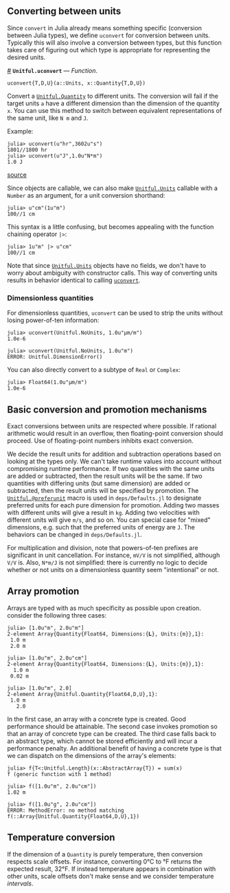 


<a id='Converting-between-units-1'></a>

## Converting between units


Since `convert` in Julia already means something specific (conversion between Julia types), we define `uconvert` for conversion between units. Typically this will also involve a conversion between types, but this function takes care of figuring out which type is appropriate for representing the desired units.

<a id='Unitful.uconvert' href='#Unitful.uconvert'>#</a>
**`Unitful.uconvert`** &mdash; *Function*.



```
uconvert{T,D,U}(a::Units, x::Quantity{T,D,U})
```

Convert a [`Unitful.Quantity`](types.md#Unitful.Quantity) to different units. The conversion will fail if the target units `a` have a different dimension than the dimension of the quantity `x`. You can use this method to switch between equivalent representations of the same unit, like `N m` and `J`.

Example:

```jlcon
julia> uconvert(u"hr",3602u"s")
1801//1800 hr
julia> uconvert(u"J",1.0u"N*m")
1.0 J
```


<a target='_blank' href='https://github.com/ajkeller34/Unitful.jl/tree/f73bc51dd8c5dd9f645fd55c96e4fdc4ed14858e/src/Conversion.jl#L1-L19' class='documenter-source'>source</a><br>


Since objects are callable, we can also make [`Unitful.Units`](types.md#Unitful.Units) callable with a `Number` as an argument, for a unit conversion shorthand:


```jlcon
julia> u"cm"(1u"m")
100//1 cm
```


This syntax is a little confusing, but becomes appealing with the function chaining operator `|>`:


```jlcon
julia> 1u"m" |> u"cm"
100//1 cm
```


Note that since [`Unitful.Units`](types.md#Unitful.Units) objects have no fields, we don't have to worry about ambiguity with constructor calls. This way of converting units results in behavior identical to calling [`uconvert`](conversion.md#Unitful.uconvert).


<a id='Dimensionless-quantities-1'></a>

### Dimensionless quantities


For dimensionless quantities, `uconvert` can be used to strip the units without losing power-of-ten information:


```jlcon
julia> uconvert(Unitful.NoUnits, 1.0u"μm/m")
1.0e-6

julia> uconvert(Unitful.NoUnits, 1.0u"m")
ERROR: Unitful.DimensionError()
```


You can also directly convert to a subtype of `Real` or `Complex`:


```jlcon
julia> Float64(1.0u"μm/m")
1.0e-6
```


<a id='Basic-conversion-and-promotion-mechanisms-1'></a>

## Basic conversion and promotion mechanisms


Exact conversions between units are respected where possible. If rational arithmetic would result in an overflow, then floating-point conversion should proceed. Use of floating-point numbers inhibits exact conversion.


We decide the result units for addition and subtraction operations based on looking at the types only. We can't take runtime values into account without compromising runtime performance. If two quantities with the same units are added or subtracted, then the result units will be the same. If two quantities with differing units (but same dimension) are added or subtracted, then the result units will be specified by promotion. The [`Unitful.@preferunit`](newunits.md#Unitful.@preferunit) macro is used in `deps/Defaults.jl` to designate preferred units for each pure dimension for promotion. Adding two masses with different units will give a result in `kg`. Adding two velocities with different units will give `m/s`, and so on. You can special case for "mixed" dimensions, e.g. such that the preferred units of energy are `J`. The behaviors can be changed in `deps/Defaults.jl`.


For multiplication and division, note that powers-of-ten prefixes are significant in unit cancellation. For instance, `mV/V` is not simplified, although `V/V` is. Also, `N*m/J` is not simplified: there is currently no logic to decide whether or not units on a dimensionless quantity seem "intentional" or not.


<a id='Array-promotion-1'></a>

## Array promotion


Arrays are typed with as much specificity as possible upon creation. consider the following three cases:


```jlcon
julia> [1.0u"m", 2.0u"m"]
2-element Array{Quantity{Float64, Dimensions:{𝐋}, Units:{m}},1}:
 1.0 m
 2.0 m

julia> [1.0u"m", 2.0u"cm"]
2-element Array{Quantity{Float64, Dimensions:{𝐋}, Units:{m}},1}:
  1.0 m
 0.02 m

julia> [1.0u"m", 2.0]
2-element Array{Unitful.Quantity{Float64,D,U},1}:
 1.0 m
   2.0
```


In the first case, an array with a concrete type is created. Good performance should be attainable. The second case invokes promotion so that an array of concrete type can be created. The third case falls back to an abstract type, which cannot be stored efficiently and will incur a performance penalty. An additional benefit of having a concrete type is that we can dispatch on the dimensions of the array's elements:


```jlcon
julia> f{T<:Unitful.Length}(x::AbstractArray{T}) = sum(x)
f (generic function with 1 method)

julia> f([1.0u"m", 2.0u"cm"])
1.02 m

julia> f([1.0u"g", 2.0u"cm"])
ERROR: MethodError: no method matching f(::Array{Unitful.Quantity{Float64,D,U},1})
```


<a id='Temperature-conversion-1'></a>

## Temperature conversion


If the dimension of a `Quantity` is purely temperature, then conversion respects scale offsets. For instance, converting 0°C to °F returns the expected result, 32°F. If instead temperature appears in combination with other units, scale offsets don't make sense and we consider temperature *intervals*.

